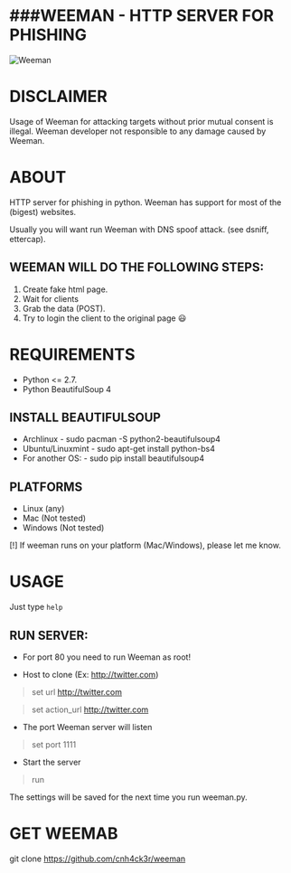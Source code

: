 ###WEEMAN - HTTP SERVER FOR PHISHING
=================================

![Weeman](https://4.bp.blogspot.com/-ngMJZqKmznE/VyBIIXHmJDI/AAAAAAAAFeU/4UgzhUEk9bsf2wYBWBKAU4QTtDNegnqLACLcB/s640/weeman_curr.png)

DISCLAIMER
==========
Usage of Weeman for attacking targets without prior mutual consent is illegal.
Weeman developer not responsible to any damage caused by Weeman.

ABOUT
======
HTTP server for phishing in python.
Weeman has support for most of the (bigest) websites.

Usually you will want run Weeman with DNS spoof attack. (see dsniff, ettercap).


WEEMAN WILL DO THE FOLLOWING STEPS:
----------------------------------------------------------------------
1. Create fake html page.
2. Wait for clients
3. Grab the data (POST).
4. Try to login the client to the original page :smiley:

REQUIREMENTS
=============
* Python <= 2.7.
* Python BeautifulSoup 4

INSTALL BEAUTIFULSOUP
-----------------------------------------
* Archlinux        - sudo pacman -S python2-beautifulsoup4
* Ubuntu/Linuxmint - sudo apt-get install python-bs4
* For another OS:  - sudo pip install beautifulsoup4

PLATFORMS
--------------------
* Linux (any)
* Mac (Not tested)
* Windows (Not tested)

[!] If weeman runs on your platform (Mac/Windows), please let me know.

USAGE
======
Just type `help`

RUN SERVER:
------------------
* For port 80 you need to run Weeman as root!

* Host to clone (Ex: http://twitter.com)
> set url http://twitter.com


> set action_url http://twitter.com

* The port Weeman server will listen
> set port 1111

* Start the server
> run

The settings will be saved for the next time you run weeman.py.

GET WEEMAB
=============
git clone https://github.com/cnh4ck3r/weeman
  
